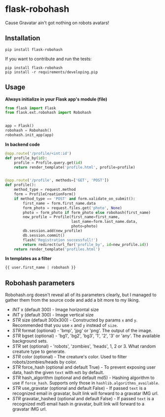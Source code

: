 # flask-robohash
Cause Gravatar ain't got nothing on robots avatars!


## Installation


```
pip install flask-robohash
```

If you want to contribute and run the tests:

```
pip install flask-robohash
pip install -r requirements/developing.pip
```

## Usage

**Always initialize in your Flask app's module (file)**

```python
from flask import Flask
from flask.ext.robohash import Robohash


app = Flask()
robohash = Robohash()
robohash.init_app(app)
```

**In backend code**

```python
@app.route('/profile/<int:id')
def profile_by(id):
    profile = Profile.query.get(id)
    return render_template('profile.html', profile=profile)


@app.route('/profile', methods=['GET', 'POST'])
def profile():
    method_type = request.method
    form = ProfileCreationForm()
    if method_type == 'POST' and form.validate_on_submit():
        first_name = form.first_name.data
        form_photo = request.files.get('photo', None)
        photo = form_photo if form_photo else robohash(first_name)
        new_profile = Profile(first_name=first_name,
                              last_name=form.last_name.data,
                              photo=photo)
        db.session.add(new_profile)
        db.session.commit()
        flash('Registration successfull!')
        return redirect(url_for('profile_by', id=new_profile.id))
    return render_template('profiles.html')
```


**In templates as a filter**
 
 ```python
 {{ user.first_name | robohash }} 
 ```


## Robohash parameters

Robohash.org doesn't reveal all of its parameters clearly, but I managed to gather them from the source code and add a bit more to my liking.

* *INT* x (default 300) - Image horizontal size
* *INT* y (default 300) - Image vertical size
* *STR* size (default 300x300) - Constructed by params `x` and `y`. Recommended that you use `x` and `y` instead of `size`.
* *STR* format (optional) - 'bmp', 'jpg' or 'png'. The output of the image.
* *STR* bgset (optional) - 'bg1', 'bg2', 'bg3', '1', '2', '3' or 'any'. The available background sets.
* *STR* set (optional)  - 'robots', 'zombies', 'heads', 1, 2 or 3. What random creature type to generate.
* *STR* color (optional)  - The creature's color. Used to filter robots/zombies/heads by color.
* *STR* force_hash (optional and default True) - To prevent exposing user data, hash the given `text` with `md5` by default.
* *STR* hash_algorithm (optional and default md5) - Hashing algorithm to use if `force_hash`. Supports only those in `hashlib.algorithms_available`.
* *STR* use_gravatar (optional and default False) - If passed `text` is a recognized email in gravatar, built link will forward to a gravatar IMG url.
* *STR* gravatar_hashed (optional and default False) - If passed `text` is a recognized md5 email hash in gravatar, built link will forward to a gravatar IMG url.
